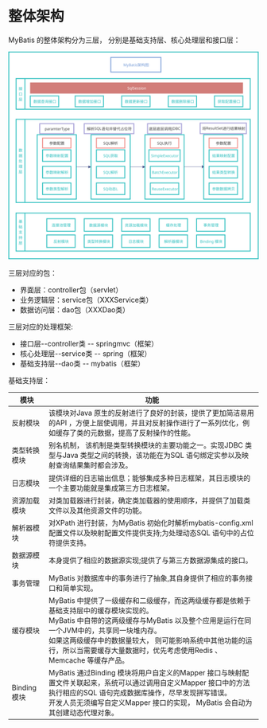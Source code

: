 # 整体架构

MyBatis 的整体架构分为三层， 分别是基础支持层、核心处理层和接口层：

![](assets/MyBatis架构图.svg)

三层对应的包：

- 界面层：controller包（servlet）
- 业务逻辑层：service包（XXXService类）
- 数据访问层：dao包（XXXDao类）

三层对应的处理框架:

- 接口层--controller类 -- springmvc（框架）
- 核心处理层--service类 -- spring（框架）
- 基础支持层--dao类 -- mybatis（框架）

基础支持层：

| 模块         | 功能                                                         |
| ------------ | ------------------------------------------------------------ |
| 反射模块     | 该模块对Java 原生的反射进行了良好的封装，提供了更加简洁易用的API ，方便上层使调用，并且对反射操作进行了一系列优化，例如缓存了类的元数据，提高了反射操作的性能。 |
| 类型转换模块 | 别名机制， 该机制是类型转换模块的主要功能之一。实现JDBC 类型与Java 类型之间的转换，该功能在为SQL 语句绑定实参以及映射查询结果集时都会涉及。 |
| 日志模块     | 提供详细的日志输出信息；能够集成多种日志框架，其日志模块的一个主要功能就是集成第三方日志框架。 |
| 资源加载模块 | 对类加载器进行封装，确定类加载器的使用顺序，并提供了加载类文件以及其他资源文件的功能。 |
| 解析器模块   | 对XPath 进行封装，为MyBatis 初始化时解析mybatis-config.xml 配置文件以及映射配置文件提供支持;为处理动态SQL 语句中的占位符提供支持。 |
| 数据源模块   | 本身提供了相应的数据源实现;提供了与第三方数据源集成的接口。  |
| 事务管理     | MyBatis 对数据库中的事务进行了抽象,其自身提供了相应的事务接口和简单实现。 |
| 缓存模块     | MyBatis 中提供了一级缓存和二级缓存，而这两级缓存都是依赖于基础支持层中的缓存模块实现的。<br/>MyBatis 中自带的这两级缓存与MyBatis 以及整个应用是运行在同一个JVM中的，共享同一块堆内存。<br/>如果这两级缓存中的数据量较大， 则可能影响系统中其他功能的运行，所以当需要缓存大量数据时，优先考虑使用Redis 、Memcache 等缓存产品。 |
| Binding 模块 | MyBatis 通过Binding 模块将用户自定义的Mapper 接口与映射配置文件关联起来，系统可以通过调用自定义Mapper 接口中的方法执行相应的SQL 语句完成数据库操作，尽早发现拼写错误。<br/>开发人员无须编写自定义Mapper 接口的实现， MyBatis 会自动为其创建动态代理对象。 |
